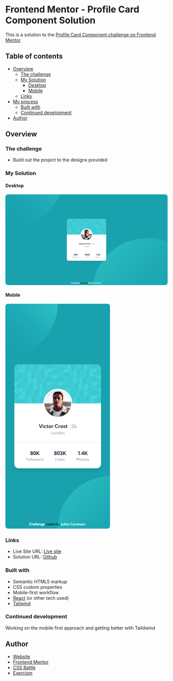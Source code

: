 # Frontend Mentor - Profile Card Component Solution

This is a solution to the [Profile Card Component challenge on Frontend Mentor](https://www.frontendmentor.io/challenges/profile-card-component-cfArpWshJ)

## Table of contents

- [Overview](#overview)
  - [The challenge](#the-challenge)
  - [My Solution](#my-solution)
    - [Desktop](#desktop)
    - [Mobile](#mobile)
  - [Links](#links)
- [My process](#my-process)
  - [Built with](#built-with)
  - [Continued development](#continued-development)
- [Author](#author)

## Overview

### The challenge

- Build out the project to the designs provided

### My Solution

#### Desktop

<img src='./src/assets/images/Desktop.png' width='700px' style='border-radius:8px;'/>

#### Mobile

<img src='./src/assets/images/Mobile.png' width='325px' style='border-radius:8px;'/>

### Links

- Live Site URL: [Live site](https://caminaur-profile-card-component.netlify.app/)
- Solution URL: [Github](https://github.com/Caminaur/Profile-card-Component)

### Built with

- Semantic HTML5 markup
- CSS custom properties
- Mobile-first workflow
- [React](https://reactjs.org/) (or other tech used)
- [Tailwind](https://tailwindcss.com/)

### Continued development

Working on the mobile first approach and getting better with Taildwind

## Author

- [Website](https://julian-caminaur.tech/)
- [Frontend Mentor](https://www.frontendmentor.io/profile/Caminaur)
- [CSS Battle](https://cssbattle.dev/player/caminaur)
- [Exercism](https://exercism.org/profiles/Caminaur)
